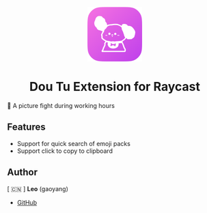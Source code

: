 <p align="center">
  <img src="assets/icon.png" height="128">
  <h1 align="center">Dou Tu Extension for Raycast</h1>
</p>

🌟 A picture fight during working hours

## Features

- Support for quick search of emoji packs
- Support click to copy to clipboard

## Author

[ 🇨🇳 ] **Leo** (gaoyang)

- [GitHub](https://www.github.com/gaoyang)
